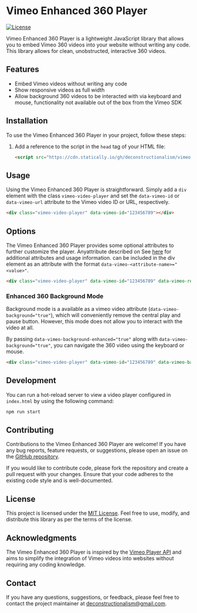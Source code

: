 # Vimeo Enhanced 360 Player

[![License](https://img.shields.io/badge/License-MIT-blue.svg)](https://github.com/deconstructionalism/vimeo-no-code-video-player/blob/main/LICENSE)

Vimeo Enhanced 360 Player is a lightweight JavaScript library that allows you to embed Vimeo 360 videos into your website without writing any code. This library allows for clean, unobstructed, interactive 360 videos.

## Features

- Embed Vimeo videos without writing any code
- Show responsive videos as full width
- Allow background 360 videos to be interacted with via keyboard and mouse,
  functionality not available out of the box from the Vimeo SDK

## Installation

To use the Vimeo Enhanced 360 Player in your project, follow these steps:

1. Add a reference to the script in the `head` tag of your HTML file:

   ```html
   <script src="https://cdn.statically.io/gh/deconstructionalism/vimeo-enhanced-360-player/main/build/bundle.js"></script>
   ```

## Usage

Using the Vimeo Enhanced 360 Player is straightforward. Simply add a `div` element with the class `vimeo-video-player` and set the `data-vimeo-id` or `data-vimeo-url` attribute to the Vimeo video ID or URL, respectively.

```html
<div class="vimeo-video-player" data-vimeo-id="123456789"></div>
```

## Options

The Vimeo Enhanced 360 Player provides some optional attributes to further customize the player. Anyattribute described on See [here](https://developer.vimeo.com/player/sdk/embed) for additional attributes and usage information.
 can be included in the div element as an attribute with the format
`data-vimeo-<attribute-name>="<value>"`.

```html
<div class="vimeo-video-player" data-vimeo-id="123456789" data-vimeo-responsive="true"></div>
```

### Enhanced 360 Background Mode

Background mode is a available as a vimeo video attribute (`data-vimeo-background="true"`), which will conveniently remove the central
play and pause button. However, this mode does not allow you to interact with
the video at all.

By passing `data-vimeo-background-enhanced="true"` along with `data-vimeo-background="true"`,
you can navigate the 360 video using the keyboard or mouse.

```html
<div class="vimeo-video-player" data-vimeo-id="123456789" data-vimeo-background="true" data-vimeo-background-enhanced="true"></div>
```

## Development

You can run a hot-reload server to view a video player
configured in `index.html` by using the following command:

```bash
npm run start
```

## Contributing

Contributions to the Vimeo Enhanced 360 Player are welcome! If you have any bug reports, feature requests, or suggestions, please open an issue on the [GitHub repository](https://github.com/deconstructionalism/vimeo-no-code-video-player/issues).

If you would like to contribute code, please fork the repository and create a pull request with your changes. Ensure that your code adheres to the existing code style and is well-documented.

## License

This project is licensed under the [MIT License](https://github.com/deconstructionalism/vimeo-no-code-video-player/blob/main/LICENSE). Feel free to use, modify, and distribute this library as per the terms of the license.

## Acknowledgments

The Vimeo Enhanced 360 Player is inspired by the [Vimeo Player API](https://github.com/vimeo/player.js) and aims to simplify the integration of Vimeo videos into websites without requiring any coding knowledge.

## Contact

If you have any questions, suggestions, or feedback, please feel free to contact the project maintainer at [deconstructionalism@gmail.com](mailto:deconstructionalism@gmail.com).